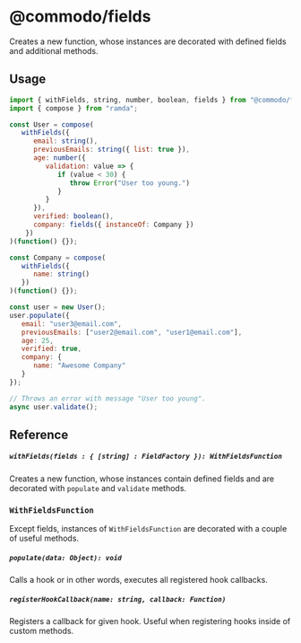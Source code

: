 # @commodo/fields
Creates a new function, whose instances are decorated with defined fields and additional methods.

## Usage
```js
import { withFields, string, number, boolean, fields } from "@commodo/fields";
import { compose } from "ramda";

const User = compose(
   withFields({
      email: string(),
      previousEmails: string({ list: true }),
      age: number({
         validation: value => {
            if (value < 30) {
               throw Error("User too young.")
            }
         }
      }),
      verified: boolean(),
      company: fields({ instanceOf: Company })
    })
)(function() {});

const Company = compose(
   withFields({
      name: string()
   })
)(function() {});

const user = new User();
user.populate({
   email: "user3@email.com",
   previousEmails: ["user2@email.com", "user1@email.com"],
   age: 25,
   verified: true,
   company: {
      name: "Awesome Company"   
   }
});

// Throws an error with message "User too young".
async user.validate();
```

## Reference

##### `withFields(fields : { [string] : FieldFactory }): WithFieldsFunction`
Creates a new function, whose instances contain defined fields and are decorated with `populate` and `validate` methods.

### `WithFieldsFunction`

Except fields, instances of `WithFieldsFunction` are decorated with a couple of useful methods.

##### `populate(data: Object): void`
Calls a hook or in other words, executes all registered hook callbacks.

##### `registerHookCallback(name: string, callback: Function)`
Registers a callback for given hook. Useful when registering hooks inside of custom methods.
